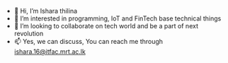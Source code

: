 - 👋 Hi, I’m Ishara thilina
- 👀 I’m interested in programming, IoT and FinTech base technical things
- 💞️ I’m looking to collaborate on tech world and be a part of next revolution 
- 📫 Yes, we can discuss, You can reach me through ishara.16@itfac.mrt.ac.lk

<!---
Isharathilina/Isharathilina is a ✨ special ✨ repository because its `README.md` (this file) appears on your GitHub profile.
You can click the Preview link to take a look at your changes.
--->

